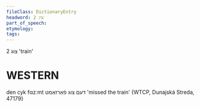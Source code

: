 ```yaml
---
fileClass: DictionaryEntry
headword: צוג 2
part_of_speech: 
etymology: 
tags: 
---
```

צוג 2 
'train'

WESTERN
========

den cyk fαzːmt דעם צוג פֿאַרזאַמט 'missed the train' {WTCP, Dunajská Streda, 47179}